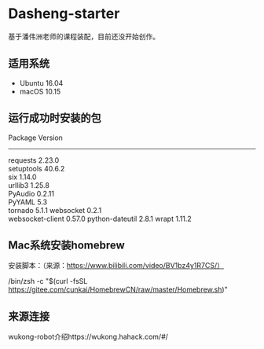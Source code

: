 # Dasheng-starter

基于潘伟洲老师的课程装配，目前还没开始创作。

## 适用系统 ##

* Ubuntu 16.04
* macOS 10.15

## 运行成功时安装的包
Package            Version   
------------------ ----------     
requests           2.23.0    
setuptools         40.6.2    
six                1.14.0       
urllib3            1.25.8    
PyAudio            0.2.11    
PyYAML             5.3  
tornado            5.1.1 
websocket          0.2.1    
websocket-client   0.57.0
python-dateutil    2.8.1
wrapt              1.11.2    
 
## Mac系统安装homebrew
安装脚本：（来源：https://www.bilibili.com/video/BV1bz4y1R7CS/）

/bin/zsh -c "$(curl -fsSL https://gitee.com/cunkai/HomebrewCN/raw/master/Homebrew.sh)"

## 来源连接
wukong-robot介绍https://wukong.hahack.com/#/

